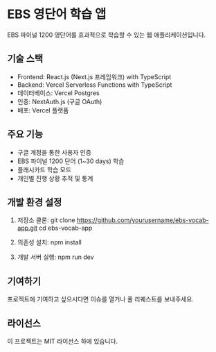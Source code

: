 # EBS 영단어 학습 앱

EBS 파이널 1200 영단어를 효과적으로 학습할 수 있는 웹 애플리케이션입니다.

## 기술 스택

- Frontend: React.js (Next.js 프레임워크) with TypeScript
- Backend: Vercel Serverless Functions with TypeScript
- 데이터베이스: Vercel Postgres
- 인증: NextAuth.js (구글 OAuth)
- 배포: Vercel 플랫폼

## 주요 기능

- 구글 계정을 통한 사용자 인증
- EBS 파이널 1200 단어 (1~30 days) 학습
- 플래시카드 학습 모드
- 개인별 진행 상황 추적 및 통계

## 개발 환경 설정

1. 저장소 클론:
   git clone https://github.com/yourusername/ebs-vocab-app.git
   cd ebs-vocab-app

2. 의존성 설치:
   npm install

3. 개발 서버 실행:
   npm run dev

## 기여하기

프로젝트에 기여하고 싶으시다면 이슈를 열거나 풀 리퀘스트를 보내주세요.

## 라이선스

이 프로젝트는 MIT 라이선스 하에 있습니다.
